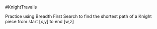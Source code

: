 #KnightTravails  

Practice using Breadth First Search to find the shortest path
of a Knight piece from start [x,y] to end [w,z]